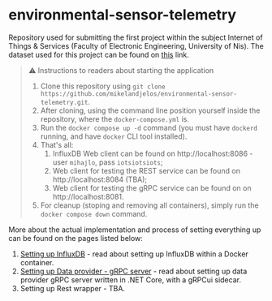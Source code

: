 # environmental-sensor-telemetry

Repository used for submitting the first project within the subject Internet of Things & Services (Faculty of Electronic Engineering, University of Nis).
The dataset used for this project can be found on [this](https://www.kaggle.com/datasets/garystafford/environmental-sensor-data-132k?resource=download) link.

> ⚠️ Instructions to readers about starting the application
>
> 1. Clone this repository using `git clone https://github.com/mikelandjelos/environmental-sensor-telemetry.git`.
> 2. After cloning, using the command line position yourself inside the repository, where the `docker-compose.yml` is.
> 3. Run the `docker compose up -d` command (you must have `dockerd` running, and have `docker` CLI tool installed).
> 4. That's all:
>       1. InfluxDB Web client can be found on http://localhost:8086 - user `mihajlo`, pass `iotsiotsiots`;
>       2. Web client for testing the REST service can be found on http://localhost:8084 (TBA);
>       3. Web client for testing the gRPC service can be found on on http://localhost:8081.
> 5. For cleanup (stoping and removing all containers), simply run the `docker compose down` command.

More about the actual implementation and process of setting everything up can be found on the pages listed below:

1. [Setting up InfluxDB](./influx/Setting%20up%20InfluxDB.md) - read about setting up InfluxDB within a Docker container.
2. [Setting up Data provider - gRPC server](./EnvironmentalSensorTelemetry/Setting%20up%20Data%20provider.md) - read about setting up data provider gRPC server written in .NET Core, with a gRPCui sidecar.
3. Setting up Rest wrapper - TBA.
